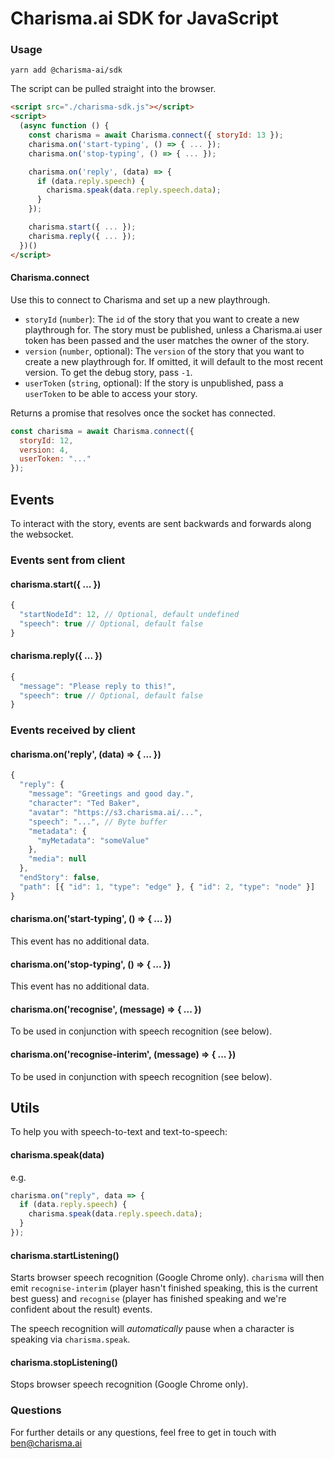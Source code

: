 # Charisma.ai SDK for JavaScript

### Usage

```
yarn add @charisma-ai/sdk
```

The script can be pulled straight into the browser.

```html
<script src="./charisma-sdk.js"></script>
<script>
  (async function () {
    const charisma = await Charisma.connect({ storyId: 13 });
    charisma.on('start-typing', () => { ... });
    charisma.on('stop-typing', () => { ... });

    charisma.on('reply', (data) => {
      if (data.reply.speech) {
        charisma.speak(data.reply.speech.data);
      }
    });

    charisma.start({ ... });
    charisma.reply({ ... });
  })()
</script>
```

#### Charisma.connect

Use this to connect to Charisma and set up a new playthrough.

- `storyId` (`number`): The `id` of the story that you want to create a new playthrough for. The story must be published, unless a Charisma.ai user token has been passed and the user matches the owner of the story.
- `version` (`number`, optional): The `version` of the story that you want to create a new playthrough for. If omitted, it will default to the most recent version. To get the debug story, pass `-1`.
- `userToken` (`string`, optional): If the story is unpublished, pass a `userToken` to be able to access your story.

Returns a promise that resolves once the socket has connected.

```js
const charisma = await Charisma.connect({
  storyId: 12,
  version: 4,
  userToken: "..."
});
```

## Events

To interact with the story, events are sent backwards and forwards along the websocket.

### Events sent from client

#### charisma.start({ ... })

```js
{
  "startNodeId": 12, // Optional, default undefined
  "speech": true // Optional, default false
}
```

#### charisma.reply({ ... })

```js
{
  "message": "Please reply to this!",
  "speech": true // Optional, default false
}
```

### Events received by client

#### charisma.on('reply', (data) => { ... })

```js
{
  "reply": {
    "message": "Greetings and good day.",
    "character": "Ted Baker",
    "avatar": "https://s3.charisma.ai/...",
    "speech": "...", // Byte buffer
    "metadata": {
      "myMetadata": "someValue"
    },
    "media": null
  },
  "endStory": false,
  "path": [{ "id": 1, "type": "edge" }, { "id": 2, "type": "node" }]
}
```

#### charisma.on('start-typing', () => { ... })

This event has no additional data.

#### charisma.on('stop-typing', () => { ... })

This event has no additional data.

#### charisma.on('recognise', (message) => { ... })

To be used in conjunction with speech recognition (see below).

#### charisma.on('recognise-interim', (message) => { ... })

To be used in conjunction with speech recognition (see below).

## Utils

To help you with speech-to-text and text-to-speech:

#### charisma.speak(data)

e.g.

```js
charisma.on("reply", data => {
  if (data.reply.speech) {
    charisma.speak(data.reply.speech.data);
  }
});
```

#### charisma.startListening()

Starts browser speech recognition (Google Chrome only). `charisma` will then emit `recognise-interim` (player hasn't finished speaking, this is the current best guess) and `recognise` (player has finished speaking and we're confident about the result) events.

The speech recognition will _automatically_ pause when a character is speaking via `charisma.speak`.

#### charisma.stopListening()

Stops browser speech recognition (Google Chrome only).

### Questions

For further details or any questions, feel free to get in touch with [ben@charisma.ai](mailto:ben@charisma.ai)
